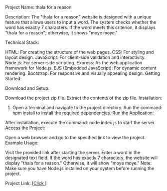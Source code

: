 Project Name: thala for a reason

Description:
The "thala for a reason" website is designed with a unique feature that allows users to input a word. The system checks whether the word has exactly 7 characters. If the word meets this criterion, it displays "thala for a reason"; otherwise, it shows "moye moye."

Technical Stack:

HTML: For creating the structure of the web pages.
CSS: For styling and layout design.
JavaScript: For client-side validation and interactivity.
Node.js: For server-side scripting.
Express: As the web application framework for Node.js.
EJS (Embedded JavaScript): For dynamic content rendering.
Bootstrap: For responsive and visually appealing design.
Getting Started:

Download and Setup:

Download the project zip file.
Extract the contents of the zip file.
Installation:
1) Open a terminal and navigate to the project directory.
Run the command: npm install to install the required dependencies.
Run the Application:

After installation, execute the command: node index.js to start the server.
Access the Project:

Open a web browser and go to the specified link to view the project.
Example Usage:

Visit the provided link after starting the server.
Enter a word in the designated text field.
If the word has exactly 7 characters, the website will display "thala for a reason."
Otherwise, it will show "moye moye."
Note: Make sure you have Node.js installed on your system before running the project.

Project Link:
[[Click ](https://thala-for-a-reason-f5lz.onrender.com/)]
